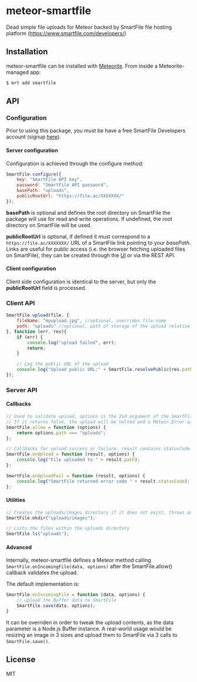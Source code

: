 # meteor-smartfile

Dead simple file uploads for Meteor backed by SmartFile file hosting platform (https://www.smartfile.com/developers/)

## Installation

meteor-smartfile can be installed with [Meteorite](https://github.com/oortcloud/meteorite/).
From inside a Meteorite-managed app:

```sh
$ mrt add smartfile
```

## API

### Configuration

Prior to using this package, you must be have a free SmartFile Developers account (signup [here](https://app.smartfile.com/dev/signup/)).

#### Server configuration

Configuration is achieved through the configure method:

```js
SmartFile.configure({
    key: "SmartFile API key",
    password: "SmartFile API password",
    basePath: "uploads",
    publicRootUrl: "https://file.ac/XXXXXXX/"
});
```
**basePath** is optional and defines the root directory on SmartFile the package will use for read and write operations. If undefined, the root directory on SmartFile will be used.

**publicRootUrl** is optional, if defined it must correspond to a `https://file.ac/XXXXXXX/` URL of a SmartFile link pointing to your *basePath*. Links are useful for public access (i.e. the browser fetching uploaded files on SmartFile), they can be created through the [UI](https://app.smartfile.com) or via the REST API.


#### Client configuration

Client side configuration is identical to the server, but only the **publicRootUrl** field is processed.


### Client API

```js
SmartFile.upload(file, {
    fileName: "myupload.jpg", //optional, overrides file.name
    path: "uploads" //optional, path of storage of the upload relative to basePath
}, function (err, res){
    if (err) {
        console.log("upload failed", err);
        return;
    }

    // Log the public URL of the upload
    console.log("Upload public URL:" + SmartFile.resolvePublic(res.path));
});
```

### Server API

#### Callbacks

```js
// Used to validate upload, options is the 2nd argument of the SmartFile.upload client call
// If it returns false, the upload will be halted and a Meteor.Error with status 403 will be thrown
SmartFile.allow = function (options) {
    return options.path === "uploads";
};

// Callbacks for upload success or failure, result contains statusCode returned by SmartFile API and path corresponding to the upload
SmartFile.onUpload = function (result, options) {
    console.log("File uploaded to " + result.path);
};

SmartFile.onUploadFail = function (result, options) {
    console.log("SmartFile returned error code " + result.statusCode);
};
```

#### Utilities

```js
// Creates the uploads/images directory if it does not exist, throws an error otherwise
SmartFile.mkdir("uploads/images");

// Lists the files within the uploads directory
SmartFile.ls("uploads");
```

#### Advanced

Internally, meteor-smartfile defines a Meteor method calling `SmartFile.onIncomingFile(data, options)` after the SmartFile.allow() callback validates the upload.

The default implementation is:
```js
SmartFile.onIncomingFile = function (data, options) {
    // upload the Buffer data to SmartFile
    SmartFile.save(data, options);
}
```

It can be overriden in order to tweak the upload contents, as the data parameter is a Node.js Buffer instance. A real-world usage would be resizing an image in 3 sizes and upload them to SmartFile via 3 calls to `SmartFile.save()`.

## License

MIT